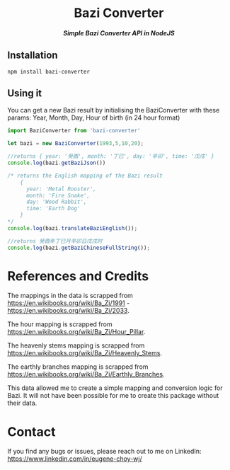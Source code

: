 <h1 align="center">Bazi Converter</h1>

<h5 align="center">Simple Bazi Converter API in NodeJS</h5>

## Installation

`npm install bazi-converter`

## Using it

You can get a new Bazi result by initialising the BaziConverter with these params: Year, Month, Day, Hour of birth (in 24 hour format)
```javascript
import BaziConverter from 'bazi-converter'

let bazi = new BaziConverter(1993,5,10,20);

//returns { year: '癸酉', month: '丁巳', day: '辛卯', time: '戊戌' }
console.log(bazi.getBaziJson())

/* returns the English mapping of the Bazi result
    {
      year: 'Metal Rooster',
      month: 'Fire Snake',
      day: 'Wood Rabbit',
      time: 'Earth Dog'
    }
*/
console.log(bazi.translateBaziEnglish());

//returns 癸酉年丁巳月辛卯日戊戌时
console.log(bazi.getBaziChineseFullString());

```

# References and Credits

The mappings in the data is scrapped from https://en.wikibooks.org/wiki/Ba_Zi/1991 - https://en.wikibooks.org/wiki/Ba_Zi/2033.

The hour mapping is scrapped from https://en.wikibooks.org/wiki/Ba_Zi/Hour_Pillar.

The heavenly stems mapping is scrapped from https://en.wikibooks.org/wiki/Ba_Zi/Heavenly_Stems.

The earthly branches mapping is scrapped from https://en.wikibooks.org/wiki/Ba_Zi/Earthly_Branches.

This data allowed me to create a simple mapping and conversion logic for Bazi. It will not have been possible for me to create this package without their data.

# Contact

If you find any bugs or issues, please reach out to me on LinkedIn: https://www.linkedin.com/in/eugene-choy-wj/
